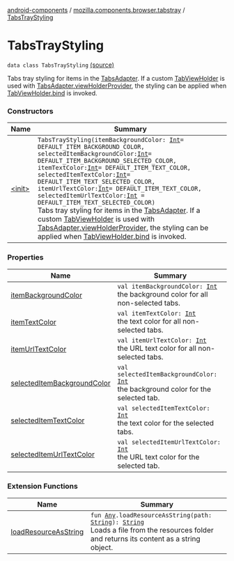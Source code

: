 [android-components](../../index.md) / [mozilla.components.browser.tabstray](../index.md) / [TabsTrayStyling](./index.md)

# TabsTrayStyling

`data class TabsTrayStyling` [(source)](https://github.com/mozilla-mobile/android-components/blob/master/components/browser/tabstray/src/main/java/mozilla/components/browser/tabstray/TabsTrayStyling.kt#L24)

Tabs tray styling for items in the [TabsAdapter](../-tabs-adapter/index.md). If a custom [TabViewHolder](../-tab-view-holder/index.md)
is used with [TabsAdapter.viewHolderProvider](#), the styling can be applied
when [TabViewHolder.bind](../-tab-view-holder/bind.md) is invoked.

### Constructors

| Name | Summary |
|---|---|
| [&lt;init&gt;](-init-.md) | `TabsTrayStyling(itemBackgroundColor: `[`Int`](https://kotlinlang.org/api/latest/jvm/stdlib/kotlin/-int/index.html)` = DEFAULT_ITEM_BACKGROUND_COLOR, selectedItemBackgroundColor: `[`Int`](https://kotlinlang.org/api/latest/jvm/stdlib/kotlin/-int/index.html)` = DEFAULT_ITEM_BACKGROUND_SELECTED_COLOR, itemTextColor: `[`Int`](https://kotlinlang.org/api/latest/jvm/stdlib/kotlin/-int/index.html)` = DEFAULT_ITEM_TEXT_COLOR, selectedItemTextColor: `[`Int`](https://kotlinlang.org/api/latest/jvm/stdlib/kotlin/-int/index.html)` = DEFAULT_ITEM_TEXT_SELECTED_COLOR, itemUrlTextColor: `[`Int`](https://kotlinlang.org/api/latest/jvm/stdlib/kotlin/-int/index.html)` = DEFAULT_ITEM_TEXT_COLOR, selectedItemUrlTextColor: `[`Int`](https://kotlinlang.org/api/latest/jvm/stdlib/kotlin/-int/index.html)` = DEFAULT_ITEM_TEXT_SELECTED_COLOR)`<br>Tabs tray styling for items in the [TabsAdapter](../-tabs-adapter/index.md). If a custom [TabViewHolder](../-tab-view-holder/index.md) is used with [TabsAdapter.viewHolderProvider](#), the styling can be applied when [TabViewHolder.bind](../-tab-view-holder/bind.md) is invoked. |

### Properties

| Name | Summary |
|---|---|
| [itemBackgroundColor](item-background-color.md) | `val itemBackgroundColor: `[`Int`](https://kotlinlang.org/api/latest/jvm/stdlib/kotlin/-int/index.html)<br>the background color for all non-selected tabs. |
| [itemTextColor](item-text-color.md) | `val itemTextColor: `[`Int`](https://kotlinlang.org/api/latest/jvm/stdlib/kotlin/-int/index.html)<br>the text color for all non-selected tabs. |
| [itemUrlTextColor](item-url-text-color.md) | `val itemUrlTextColor: `[`Int`](https://kotlinlang.org/api/latest/jvm/stdlib/kotlin/-int/index.html)<br>the URL text color for all non-selected tabs. |
| [selectedItemBackgroundColor](selected-item-background-color.md) | `val selectedItemBackgroundColor: `[`Int`](https://kotlinlang.org/api/latest/jvm/stdlib/kotlin/-int/index.html)<br>the background color for the selected tab. |
| [selectedItemTextColor](selected-item-text-color.md) | `val selectedItemTextColor: `[`Int`](https://kotlinlang.org/api/latest/jvm/stdlib/kotlin/-int/index.html)<br>the text color for the selected tabs. |
| [selectedItemUrlTextColor](selected-item-url-text-color.md) | `val selectedItemUrlTextColor: `[`Int`](https://kotlinlang.org/api/latest/jvm/stdlib/kotlin/-int/index.html)<br>the URL text color for the selected tab. |

### Extension Functions

| Name | Summary |
|---|---|
| [loadResourceAsString](../../mozilla.components.support.test.file/kotlin.-any/load-resource-as-string.md) | `fun `[`Any`](https://kotlinlang.org/api/latest/jvm/stdlib/kotlin/-any/index.html)`.loadResourceAsString(path: `[`String`](https://kotlinlang.org/api/latest/jvm/stdlib/kotlin/-string/index.html)`): `[`String`](https://kotlinlang.org/api/latest/jvm/stdlib/kotlin/-string/index.html)<br>Loads a file from the resources folder and returns its content as a string object. |
